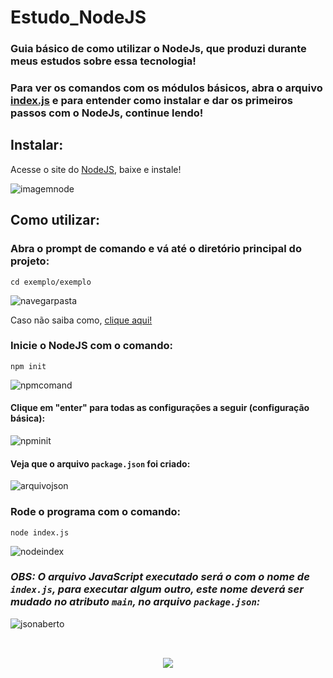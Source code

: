 # Estudo_NodeJS
 
### Guia básico de como utilizar o NodeJs, que produzi durante meus estudos sobre essa tecnologia!

### Para ver os comandos com os módulos básicos, abra o arquivo <a href="https://github.com/MatheusAndrade23/Estudo_NodeJS/blob/main/index.js">index.js</a> e para entender como instalar e dar os primeiros passos com o NodeJs, continue lendo!


## Instalar:

Acesse o site do <a href="https://nodejs.org/en/">NodeJS</a>, baixe e instale!

![imagemnode](https://user-images.githubusercontent.com/84635540/147016578-38657a2d-ffd0-4089-a409-02863a6c131e.png)

## Como utilizar:

### Abra o prompt de comando e vá até o diretório principal do projeto:

```cd exemplo/exemplo```

![navegarpasta](https://user-images.githubusercontent.com/84635540/147015203-767a8f3e-6949-450a-a887-02147bbf2cb5.png)

Caso não saiba como, <a href="https://www.youtube.com/watch?v=NZKpDpHL5Bo">clique aqui!</a>

### Inicie o NodeJS com o comando:

```npm init```

![npmcomand](https://user-images.githubusercontent.com/84635540/147015497-2962d63b-106d-49dc-8b71-eb0afbfc4d5c.png)

#### Clique em "enter" para todas as configurações a seguir (configuração básica):

![npminit](https://user-images.githubusercontent.com/84635540/147015400-ebf65cdf-e39c-44f0-95c1-b6f09cf3dbf3.png)

#### Veja que o arquivo `package.json` foi criado:

![arquivojson](https://user-images.githubusercontent.com/84635540/147015588-3cf1629e-4105-4054-9a03-1664b2a06624.png)

### Rode o programa com o comando: 

```node index.js```

![nodeindex](https://user-images.githubusercontent.com/84635540/147016240-cb9554c0-8bb2-44ec-866d-12f1c5c25a73.png)

### _OBS: O arquivo JavaScript executado será o com o nome de `index.js`, para executar algum outro, este nome deverá ser mudado no atributo `main`, no arquivo `package.json`:_

![jsonaberto](https://user-images.githubusercontent.com/84635540/147015796-68ee6e3a-ec91-4379-b3b9-d0b64a964beb.png)

##

<br>

<div align="center">
 <img src="https://user-images.githubusercontent.com/84635540/147016714-58c8a76c-524b-4be4-8858-4d9024514f64.jpg">
</div>
